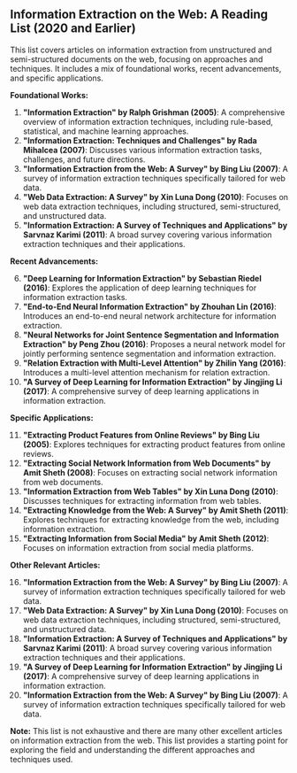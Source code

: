 ## Information Extraction on the Web: A Reading List (2020 and Earlier)

This list covers articles on information extraction from unstructured and semi-structured documents on the web, focusing on approaches and techniques. It includes a mix of foundational works, recent advancements, and specific applications.

**Foundational Works:**

1. **"Information Extraction" by Ralph Grishman (2005)**: A comprehensive overview of information extraction techniques, including rule-based, statistical, and machine learning approaches.
2. **"Information Extraction: Techniques and Challenges" by Rada Mihalcea (2007)**: Discusses various information extraction tasks, challenges, and future directions.
3. **"Information Extraction from the Web: A Survey" by Bing Liu (2007)**: A survey of information extraction techniques specifically tailored for web data.
4. **"Web Data Extraction: A Survey" by Xin Luna Dong (2010)**: Focuses on web data extraction techniques, including structured, semi-structured, and unstructured data.
5. **"Information Extraction: A Survey of Techniques and Applications" by Sarvnaz Karimi (2011)**: A broad survey covering various information extraction techniques and their applications.

**Recent Advancements:**

6. **"Deep Learning for Information Extraction" by Sebastian Riedel (2016)**: Explores the application of deep learning techniques for information extraction tasks.
7. **"End-to-End Neural Information Extraction" by Zhouhan Lin (2016)**: Introduces an end-to-end neural network architecture for information extraction.
8. **"Neural Networks for Joint Sentence Segmentation and Information Extraction" by Peng Zhou (2016)**: Proposes a neural network model for jointly performing sentence segmentation and information extraction.
9. **"Relation Extraction with Multi-Level Attention" by Zhilin Yang (2016)**: Introduces a multi-level attention mechanism for relation extraction.
10. **"A Survey of Deep Learning for Information Extraction" by Jingjing Li (2017)**: A comprehensive survey of deep learning applications in information extraction.

**Specific Applications:**

11. **"Extracting Product Features from Online Reviews" by Bing Liu (2005)**: Explores techniques for extracting product features from online reviews.
12. **"Extracting Social Network Information from Web Documents" by Amit Sheth (2008)**: Focuses on extracting social network information from web documents.
13. **"Information Extraction from Web Tables" by Xin Luna Dong (2010)**: Discusses techniques for extracting information from web tables.
14. **"Extracting Knowledge from the Web: A Survey" by Amit Sheth (2011)**: Explores techniques for extracting knowledge from the web, including information extraction.
15. **"Extracting Information from Social Media" by Amit Sheth (2012)**: Focuses on information extraction from social media platforms.

**Other Relevant Articles:**

16. **"Information Extraction from the Web: A Survey" by Bing Liu (2007)**: A survey of information extraction techniques specifically tailored for web data.
17. **"Web Data Extraction: A Survey" by Xin Luna Dong (2010)**: Focuses on web data extraction techniques, including structured, semi-structured, and unstructured data.
18. **"Information Extraction: A Survey of Techniques and Applications" by Sarvnaz Karimi (2011)**: A broad survey covering various information extraction techniques and their applications.
19. **"A Survey of Deep Learning for Information Extraction" by Jingjing Li (2017)**: A comprehensive survey of deep learning applications in information extraction.
20. **"Information Extraction from the Web: A Survey" by Bing Liu (2007)**: A survey of information extraction techniques specifically tailored for web data.

**Note:** This list is not exhaustive and there are many other excellent articles on information extraction from the web. This list provides a starting point for exploring the field and understanding the different approaches and techniques used.